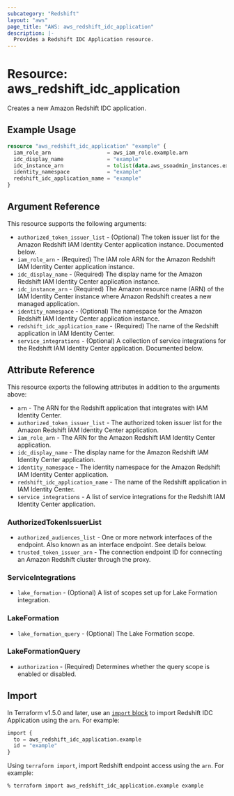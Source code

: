 ```yaml
---
subcategory: "Redshift"
layout: "aws"
page_title: "AWS: aws_redshift_idc_application"
description: |-
  Provides a Redshift IDC Application resource.
---
```


# Resource: aws_redshift_idc_application

Creates a new Amazon Redshift IDC application.

## Example Usage

```terraform
resource "aws_redshift_idc_application" "example" {
  iam_role_arn                  = aws_iam_role.example.arn
  idc_display_name              = "example"
  idc_instance_arn              = tolist(data.aws_ssoadmin_instances.example.arns)[0]
  identity_namespace            = "example"
  redshift_idc_application_name = "example"
}
```

## Argument Reference

This resource supports the following arguments:

* `authorized_token_issuer_list` - (Optional) The token issuer list for the Amazon Redshift IAM Identity Center application instance. Documented below.
* `iam_role_arn` - (Required) The IAM role ARN for the Amazon Redshift IAM Identity Center application instance.
* `idc_display_name` - (Required) The display name for the Amazon Redshift IAM Identity Center application instance.
* `idc_instance_arn` - (Required) The Amazon resource name (ARN) of the IAM Identity Center instance where Amazon Redshift creates a new managed application.
* `identity_namespace` - (Optional) The namespace for the Amazon Redshift IAM Identity Center application instance.
* `redshift_idc_application_name` - (Required) The name of the Redshift application in IAM Identity Center.
* `service_integrations` - (Optional) A collection of service integrations for the Redshift IAM Identity Center application. Documented below.

## Attribute Reference

This resource exports the following attributes in addition to the arguments above:

* `arn` - The ARN for the Redshift application that integrates with IAM Identity Center.
* `authorized_token_issuer_list` - The authorized token issuer list for the Amazon Redshift IAM Identity Center application.
* `iam_role_arn` - The ARN for the Amazon Redshift IAM Identity Center application.
* `idc_display_name` - The display name for the Amazon Redshift IAM Identity Center application.
* `identity_namespace` - The identity namespace for the Amazon Redshift IAM Identity Center application.
* `redshift_idc_application_name` - The name of the Redshift application in IAM Identity Center.
* `service_integrations` - A list of service integrations for the Redshift IAM Identity Center application.

### AuthorizedTokenIssuerList

* `authorized_audiences_list` - One or more network interfaces of the endpoint. Also known as an interface endpoint. See details below.
* `trusted_token_issuer_arn` - The connection endpoint ID for connecting an Amazon Redshift cluster through the proxy.

### ServiceIntegrations

* `lake_formation` - (Optional) A list of scopes set up for Lake Formation integration.

### LakeFormation

* `lake_formation_query` - (Optional) The Lake Formation scope.

### LakeFormationQuery

* `authorization` - (Required) Determines whether the query scope is enabled or disabled.


## Import

In Terraform v1.5.0 and later, use an [`import` block](https://developer.hashicorp.com/terraform/language/import) to import Redshift IDC Application using the `arn`. For example:

```terraform
import {
  to = aws_redshift_idc_application.example
  id = "example"
}
```

Using `terraform import`, import Redshift endpoint access using the `arn`. For example:

```console
% terraform import aws_redshift_idc_application.example example
```
